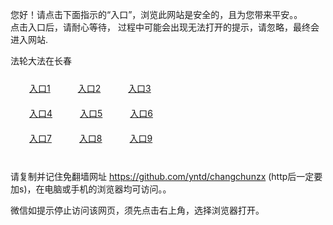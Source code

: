 您好！请点击下面指示的“入口”，浏览此网站是安全的，且为您带来平安。。 <br/>
点击入口后，请耐心等待， 过程中可能会出现无法打开的提示，请忽略，最终会进入网站. </br>

法轮大法在长春<br/>
<div style="padding:10px"><a style="margin:20px" target="_blank" href="https://dvn1i6lqmuv13.cloudfront.net/2Qpsp?urhwnng" id="ccLink1" rel="nofollow">入口1</a> <a target="_blank" style="margin:20px" href="https://d2zcyki5k36jv8.cloudfront.net/2Qpsp?bqcdilf" id="ccLink2" rel="nofollow">入口2</a> <a style="margin:20px" target="_blank" href="https://d37gvd6gdgsmpk.cloudfront.net/2Qpsp?ystoyws" id="ccLink3" rel="nofollow">入口3</a></div>

<div style="padding:10px" ><a style="margin:20px" target="_blank" href="https://dvn1i6lqmuv13.cloudfront.net/2Qpsp?urhwnng" id="ccLink4" rel="nofollow">入口4</a> <a style="margin:20px" href="https://d2zcyki5k36jv8.cloudfront.net/2Qpsp?bqcdilf" target="_blank" id="ccLink5" rel="nofollow">入口5</a> <a style="margin:20px" href="https://d37gvd6gdgsmpk.cloudfront.net/2Qpsp?ystoyws" target="_blank" id="ccLink6" rel="nofollow">入口6</a></div>

<div style="padding:10px"><a style="margin:20px" target="_blank" href="https://dvn1i6lqmuv13.cloudfront.net/2Qpsp?urhwnng" id="ccLink7" rel="nofollow">入口7</a> <a style="margin:20px" href="https://d2zcyki5k36jv8.cloudfront.net/2Qpsp?bqcdilf" target="_blank" id="ccLink8" rel="nofollow">入口8</a> <a style="margin:20px" target="_blank" href="https://d37gvd6gdgsmpk.cloudfront.net/2Qpsp?ystoyws" id="ccLink9" rel="nofollow">入口9</a></div>

<br/>



请复制并记住免翻墙网址 https://github.com/yntd/changchunzx (http后一定要加s)，在电脑或手机的浏览器均可访问。。<br/>

微信如提示停止访问该网页，须先点击右上角，选择浏览器打开。
